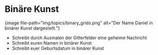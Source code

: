 # Binäre Kunst

{image file-path="img/topics/binary_grids.png" alt="Der Name Daniel in binärer Kunst dargestellt."}

- Schreibt durch Ausmalen der Gitterfelder eine geheime Nachricht
- Schreibt euren Namen in binärer Kunst
- Schreibt euer Geburtsdatum in binärer Kunst